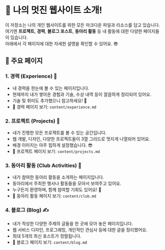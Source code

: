 # 📝 나의 멋진 웹사이트 소개!

이 저장소는 나의 개인 웹사이트를 위한 모든 마크다운 파일과 리소스를 담고 있습니다.  
여기엔 **프로젝트**, **경력**, **블로그 포스트**, **동아리 활동** 등 내 활동에 대한 다양한 페이지들이 있습니다.  
아래에서 각 페이지에 대한 자세한 설명을 확인할 수 있어요. 😎

## 📂 주요 페이지

### 1. **경력 (Experience)** 💼
- 내 경력을 한눈에 볼 수 있는 페이지입니다.
- 현재까지 내가 쌓아온 경험과 기술, 수상 내역 등이 깔끔하게 정리되어 있어요.
- 기술 및 취미도 추가했으니 참고하세요! 🎨
- 📄 경력 페이지 보기: `content/experience.md`

### 2. **프로젝트 (Projects)** 🚀
- 내가 진행한 모든 프로젝트를 볼 수 있는 공간입니다.
- 웹 개발, 디자인, 다양한 프로젝트들이 3열 그리드로 멋지게 나열되어 있어요.
- 배경 이미지는 아주 힙하게 설정했습니다. 😎
- 📄 프로젝트 페이지 보기: `content/projects.md`

### 3. **동아리 활동 (Club Activities)** 🎉
- 내가 참여한 동아리 활동을 소개하는 페이지입니다.
- 동아리에서 주최한 행사나 활동들을 모아서 보여주고 있어요.
- 누구든지 환영하며, 함께 참여할 기회도 있어요! 💫
- 📄 동아리 활동 페이지 보기: `content/club.md`

### 4. **블로그 (Blog)** ✍️
- 내가 작성한 다양한 주제의 글들을 한 곳에 모아 놓은 페이지입니다.
- 웹 서비스 디자인, 프로그래밍, 개인적인 관심사 등에 대한 글을 정리했어요.
- 최대 5개의 최신 포스트가 정렬됩니다.
- 📄 블로그 페이지 보기: `content/blog.md`